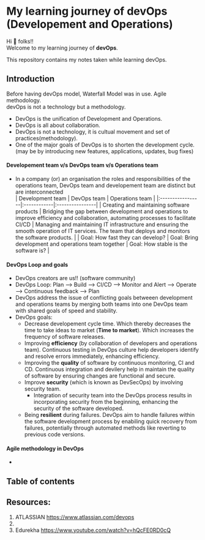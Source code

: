 # My learning journey of devOps (Developement and Operations)

Hi 🙋 folks!!  
Welcome to my learning journey of **devOps**.  

This repository contains my notes taken while learning devOps.  

## Introduction

Before having devOps model, Waterfall Model was in use. Agile methodology.  
devOps is not a technology but a methodology.

- DevOps is the unification of Development and Operations. 
- DevOps is all about collaboration.
- DevOps is not a technology, it is cultual movement and set of practices(methodology).
- One of the major goals of DevOps is to shorten the development cycle. (may be by introducing new features, applications, updates, bug fixes)

#### Developement team v/s DevOps team v/s Operations team
- In a company (or) an organisation the roles and responsibilities of the operations team, DevOps team and developement team are distinct but are interconnected <br/>
    | Development team | DevOps team | Operations team |
    |:-----------------|:------------|:----------------|
    | Creating and maintaining software products | Bridging the gap between development and operations to improve efficiency and collaboration, automating processes to facilitate CI/CD | Managing and maintaining IT infrastructure and ensuring the smooth operation of IT services. The team that deploys and monitors the software products. |
    | Goal: How fast they can develop? | Goal: Bring development and operations team together | Goal: How stable is the software is? |

#### DevOps Loop and goals
- DevOps creators are us!! (software community)
- DevOps Loop: Plan --> Build --> CI/CD --> Monitor and Alert --> Operate --> Continuous feedback --> Plan
- DevOps address the issue of conflicting goals betweeen development and operations teams by merging both teams into one DevOps team with shared goals of speed and stability.
- DevOps goals: 
  - Decrease developement cycle time. Which thereby decreases the time to take ideas to market (**Time to market**). Which increases the frequency of software releases.
  - Improving **efficiency** (by collaboration of developers and operations team). Continuous testing in DevOps culture help developers identify and resolve errors immediately, enhancing efficiency.
  - Improving the **quality** of software by continuous monitoring, CI and CD. Continuous integration and devilery help in maintain the quality of software by ensuring changes are functional and secure.
  - Improve **security** (which is known as DevSecOps) by involving security team. 
    - Integration of security team into the DevOps process results in incorporating security from the beginning, enhancing the security of the software developed.
  - Being **resilient** during failures. DevOps aim to handle failures within the software development process by enabiling quick recovery from failures, potentially through automated methods like reverting to previous code versions.

#### Agile methodology in DevOps
- 

## Table of contents

## Resources:

1) ATLASSIAN https://www.atlassian.com/devops
2) 
3) Edurekha https://www.youtube.com/watch?v=hQcFE0RD0cQ
